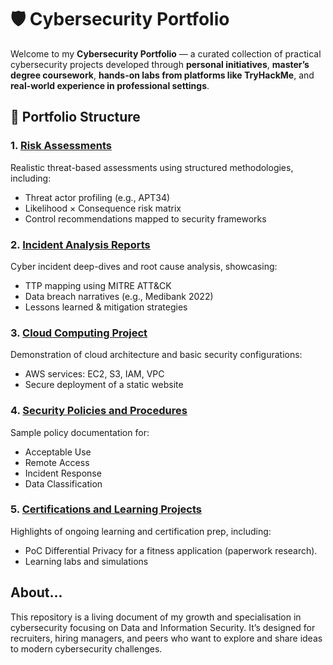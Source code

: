 # 🛡️ Cybersecurity Portfolio

Welcome to my **Cybersecurity Portfolio** — a curated collection of practical cybersecurity projects developed through **personal initiatives**, **master’s degree coursework**, **hands-on labs from platforms like TryHackMe**, and **real-world experience in professional settings**.

## 📁 Portfolio Structure

### 1. [Risk Assessments](./Risk%20Assesments)
Realistic threat-based assessments using structured methodologies, including:
- Threat actor profiling (e.g., APT34)
- Likelihood × Consequence risk matrix
- Control recommendations mapped to security frameworks  

### 2. [Incident Analysis Reports](./Incident%20Analysis%20Reports)
Cyber incident deep-dives and root cause analysis, showcasing:
- TTP mapping using MITRE ATT&CK
- Data breach narratives (e.g., Medibank 2022)
- Lessons learned & mitigation strategies  

### 3. [Cloud Computing Project](./Cloud%20Computing%20Project%20-%20AWS/CafeWebSite)
Demonstration of cloud architecture and basic security configurations:
- AWS services: EC2, S3, IAM, VPC
- Secure deployment of a static website  

### 4. [Security Policies and Procedures](./Security%20Policies%20and%20Procedures)
Sample policy documentation for:
- Acceptable Use
- Remote Access
- Incident Response
- Data Classification  

### 5. [Certifications and Learning Projects](./Certs%20and%20Learnings)
Highlights of ongoing learning and certification prep, including:
- PoC Differential Privacy for a fitness application (paperwork research). 
- Learning labs and simulations  

## About...
This repository is a living document of my growth and specialisation in cybersecurity focusing on Data and Information Security. 
It’s designed for recruiters, hiring managers, and peers who want to explore and share ideas to modern cybersecurity challenges.
